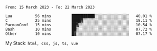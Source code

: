 <!--START_SECTION:waka-->

```text
From: 15 March 2023 - To: 22 March 2023

Lua          56 mins         ██████████░░░░░░░░░░░░░░░   40.01 %
C            25 mins         ████▓░░░░░░░░░░░░░░░░░░░░   18.11 %
PacmanConf   15 mins         ██▓░░░░░░░░░░░░░░░░░░░░░░   10.54 %
Bash         10 mins         ██░░░░░░░░░░░░░░░░░░░░░░░   07.72 %
Other        10 mins         █▓░░░░░░░░░░░░░░░░░░░░░░░   07.17 %
```

<!--END_SECTION:waka-->
My Stack: `html, css, js, ts, vue`
